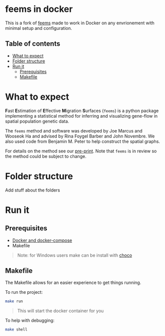 # feems in docker

This is a fork of [feems](https://github.com/NovembreLab/feems) made to work in Docker on any envrionement with minimal setup and configuration.

## Table of contents

- [What to expect](#what-to-expect)
- [Folder structure](#folder-structure)
- [Run it](#run-it)
  - [Prerequisites](#prerequisites)
  - [Makefile](#makefile)

# What to expect

**F**ast **E**stimation of **E**ffective **M**igration **S**urfaces (`feems`) is a python package
implementing a statistical method for inferring and visualizing gene-flow in
spatial population genetic data.<br/>

The `feems` method and software was developed by Joe Marcus and Wooseok Ha and
advised by Rina Foygel Barber and John Novembre. We also used code from Benjamin M. Peter
to help construct the spatial graphs.

For details on the method see our [pre-print](https://www.biorxiv.org/content/10.1101/2020.08.07.242214v1). Note that `feems` is in review so the method could be subject to change.

# Folder structure

Add stuff about the folders

# Run it

## Prerequisites

- [Docker and docker-compose](https://docs.docker.com/get-docker/)
- Makefile

> Note: for Windows users make can be install with [choco](https://community.chocolatey.org/packages/make)

## Makefile

The Makefile allows for an easier experience to get things running.

To run the project:

```sh
make run
```
> This will start the docker container for you

To help with debugging:

```sh
make shell
```

